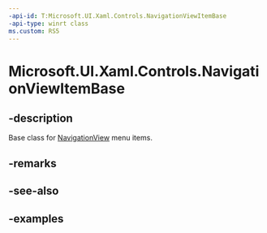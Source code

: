 ```yaml
---
-api-id: T:Microsoft.UI.Xaml.Controls.NavigationViewItemBase
-api-type: winrt class
ms.custom: RS5
---
```

<!-- Class syntax.
public class NavigationViewItemBase : ListViewItem, ListViewItem
-->

# Microsoft.UI.Xaml.Controls.NavigationViewItemBase


## -description

Base class for [NavigationView](navigationview.md) menu items.


## -remarks


## -see-also


## -examples


